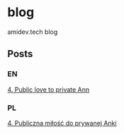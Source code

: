 # blog
amidev.tech blog




## Posts

### EN
[4. Public love to private Ann](./en/posts/4_public_love_to_private_anne/index.md)

### PL
[4. Publiczna miłość do prywanej Anki](./pl/posts/4_publiczna_milosc_do_prywatnej_anki/index.md)
